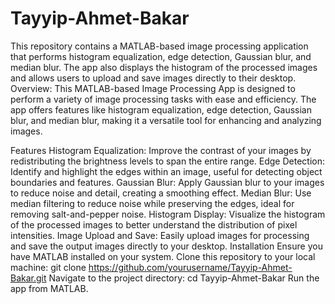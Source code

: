 # Tayyip-Ahmet-Bakar
This repository contains a MATLAB-based image processing application that performs histogram equalization, edge detection, Gaussian blur, and median blur. The app also displays the histogram of the processed images and allows users to upload and save images directly to their desktop.
Overview:
This MATLAB-based Image Processing App is designed to perform a variety of image processing tasks with ease and efficiency. The app offers features like histogram equalization, edge detection, Gaussian blur, and median blur, making it a versatile tool for enhancing and analyzing images.

Features
Histogram Equalization: Improve the contrast of your images by redistributing the brightness levels to span the entire range.
Edge Detection: Identify and highlight the edges within an image, useful for detecting object boundaries and features.
Gaussian Blur: Apply Gaussian blur to your images to reduce noise and detail, creating a smoothing effect.
Median Blur: Use median filtering to reduce noise while preserving the edges, ideal for removing salt-and-pepper noise.
Histogram Display: Visualize the histogram of the processed images to better understand the distribution of pixel intensities.
Image Upload and Save: Easily upload images for processing and save the output images directly to your desktop.
Installation
Ensure you have MATLAB installed on your system.
Clone this repository to your local machine:
git clone https://github.com/yourusername/Tayyip-Ahmet-Bakar.git
Navigate to the project directory:
cd Tayyip-Ahmet-Bakar
Run the app from MATLAB.
